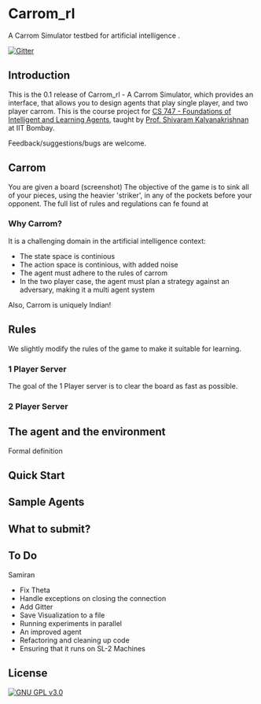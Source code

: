 Carrom_rl
=========
A Carrom Simulator testbed for artificial intelligence .

[![Gitter](https://badges.gitter.im/Carrom_rl/Lobby.svg)](https://gitter.im/Carrom_rl/Lobby?utm_source=badge&utm_medium=badge&utm_campaign=pr-badge&utm_content=body_badge)

## Introduction

This is the 0.1 release of Carrom_rl - A Carrom Simulator, which provides an interface, that allows you to design agents that play single player, and two player carrom. This is the course project for [CS 747 - Foundations of Intelligent and Learning Agents](https://www.cse.iitb.ac.in/~shivaram/teaching/cs747-a2016/index.html), taught by [Prof. Shivaram Kalyanakrishnan](https://www.cse.iitb.ac.in/~shivaram/) at IIT Bombay.

Feedback/suggestions/bugs are welcome.

## Carrom

You are given a board (screenshot)
The objective of the game is to sink all of your pieces, using the heavier 'striker', in any of the pockets before your opponent. 
The full list of rules and regulations can fe found at


### Why Carrom? 

It is a challenging domain in the artificial intelligence context:

- The state space  is continious
- The action space is continious, with added noise
- The agent must adhere to the rules of carrom
- In the two player case, the agent must plan a strategy against an adversary, making it a multi agent system

Also, Carrom is uniquely Indian!

## Rules
We slightly modify the rules of the game to make it suitable for learning. 

### 1 Player Server
The goal of the 1 Player server is to clear the board as fast as possible.

### 2 Player Server

## The agent and the environment

Formal definition

## Quick Start

## Sample Agents

## What to submit?

## To Do


Samiran

- Fix Theta 
- Handle exceptions on closing the connection
- Add Gitter
- Save Visualization to a file
- Running experiments in parallel
- An improved agent
- Refactoring and cleaning up code
- Ensuring that it runs on SL-2 Machines

## License

[![GNU GPL v3.0](http://www.gnu.org/graphics/gplv3-127x51.png)](http://www.gnu.org/licenses/gpl.html)
